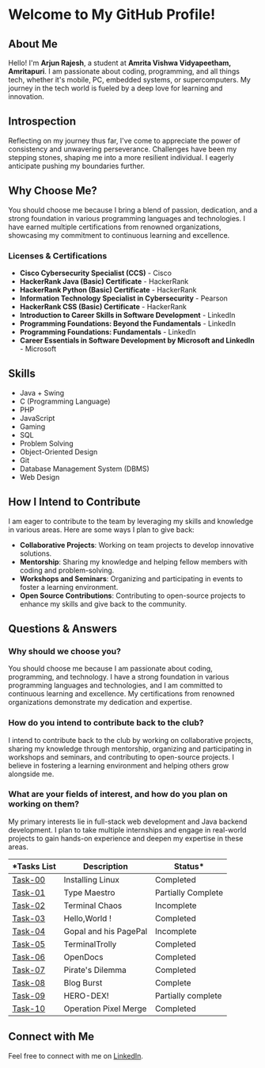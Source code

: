 # Welcome to My GitHub Profile!

## About Me

Hello! I'm **Arjun Rajesh**, a student at **Amrita Vishwa Vidyapeetham, Amritapuri**. I am passionate about coding, programming, and all things tech, whether it's mobile, PC, embedded systems, or supercomputers. My journey in the tech world is fueled by a deep love for learning and innovation.

## Introspection
Reflecting on my journey thus far, I've come to appreciate the power of consistency and unwavering perseverance. Challenges have been my stepping stones, shaping me into a more resilient individual. I eagerly anticipate pushing my boundaries further.

## Why Choose Me?

You should choose me because I bring a blend of passion, dedication, and a strong foundation in various programming languages and technologies. I have earned multiple certifications from renowned organizations, showcasing my commitment to continuous learning and excellence.

### Licenses & Certifications

- **Cisco Cybersecurity Specialist (CCS)** - Cisco
- **HackerRank Java (Basic) Certificate** - HackerRank
- **HackerRank Python (Basic) Certificate** - HackerRank
- **Information Technology Specialist in Cybersecurity** - Pearson
- **HackerRank CSS (Basic) Certificate** - HackerRank
- **Introduction to Career Skills in Software Development** - LinkedIn
- **Programming Foundations: Beyond the Fundamentals** - LinkedIn
- **Programming Foundations: Fundamentals** - LinkedIn
- **Career Essentials in Software Development by Microsoft and LinkedIn** - Microsoft

## Skills

- Java + Swing
- C (Programming Language)
- PHP
- JavaScript
- Gaming
- SQL
- Problem Solving
- Object-Oriented Design
- Git
- Database Management System (DBMS)
- Web Design

## How I Intend to Contribute

I am eager to contribute to the team by leveraging my skills and knowledge in various areas. Here are some ways I plan to give back:

- **Collaborative Projects**: Working on team projects to develop innovative solutions.
- **Mentorship**: Sharing my knowledge and helping fellow members with coding and problem-solving.
- **Workshops and Seminars**: Organizing and participating in events to foster a learning environment.
- **Open Source Contributions**: Contributing to open-source projects to enhance my skills and give back to the community.

## Questions & Answers

### Why should we choose you?

You should choose me because I am passionate about coding, programming, and technology. I have a strong foundation in various programming languages and technologies, and I am committed to continuous learning and excellence. My certifications from renowned organizations demonstrate my dedication and expertise.

### How do you intend to contribute back to the club?

I intend to contribute back to the club by working on collaborative projects, sharing my knowledge through mentorship, organizing and participating in workshops and seminars, and contributing to open-source projects. I believe in fostering a learning environment and helping others grow alongside me.

### What are your fields of interest, and how do you plan on working on them?

My primary interests lie in full-stack web development and Java backend development. I plan to take multiple internships and engage in real-world projects to gain hands-on experience and deepen my expertise in these areas.




*Tasks List|Description|Status*
--------------|---------------|---------------
[Task-00](https://github.com/arjunr24-su/amfoss-tasks/tree/main/task-00)|Installing Linux|Completed
[Task-01](https://github.com/arjunr24-su/amfoss-tasks/tree/main/task-01)|Type Maestro|Partially Complete
[Task-02](https://github.com/arjunr24-su/amfoss-tasks/tree/main/task-02)|Terminal Chaos|Incomplete
[Task-03](https://github.com/arjunr24-su/amfoss-tasks/tree/main/task-03)|Hello,World !|Completed
[Task-04](https://github.com/arjunr24-su/amfoss-tasks/tree/main/task-04)|Gopal and his PagePal|Incomplete
[Task-05](https://github.com/arjunr24-su/amfoss-tasks/tree/main/task-05)|TerminalTrolly|Completed
[Task-06](https://github.com/arjunr24-su/amfoss-tasks/tree/main/task-06)|OpenDocs|Completed
[Task-07](https://github.com/arjunr24-su/amfoss-tasks/tree/main/task-07)|Pirate's Dilemma|Completed
[Task-08](https://github.com/arjunr24-su/amfoss-tasks/tree/main/task-08)|Blog Burst|Complete
[Task-09](https://github.com/arjunr24-su/amfoss-tasks/tree/main/task-09)|HERO-DEX!|Partially complete
[Task-10](https://github.com/arjunr24-su/amfoss-tasks/tree/main/task-10)|Operation Pixel Merge|Completed

## Connect with Me

Feel free to connect with me on [LinkedIn](https://www.linkedin.com/in/arjun-rajesh-30860728b/).

